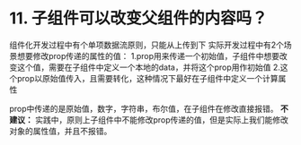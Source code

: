 # 11. 子组件可以改变父组件的内容吗？
组件化开发过程中有个单项数据流原则，只能从上传到下
实际开发过程中有2个场景想要修改prop传递的属性的值：
1.prop用来传递一个初始值，子组件中想要改变这个值，需要在子组件中定义一个本地的data，并将这个prop用作初始值
2.这个prop以原始值传入，且需要转化，这种情况下最好在子组件中定义一个计算属性


prop中传递的是原始值，数字，字符串，布尔值，在子组件在修改直接报错。
**不建议：**
 实践中，原则上子组件中不能修改prop传递的值，但是实际上我们能修改对象的属性值，并且不报错。